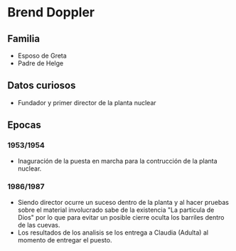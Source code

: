 # Brend Doppler

## Familia

* Esposo de Greta
* Padre de Helge

## Datos curiosos

* Fundador y primer director de la planta nuclear 

## Epocas

### 1953/1954

* Inaguración de la puesta en marcha para la contrucción de la planta nuclear.

### 1986/1987

* Siendo director ocurre un suceso dentro de la planta y al hacer pruebas sobre el material involucrado sabe de la existencia "La particula de Dios" por lo que para evitar un posible cierre oculta los barriles dentro de las cuevas.
* Los resultados de los analisis se los entrega a Claudia (Adulta) al momento de entregar el puesto.